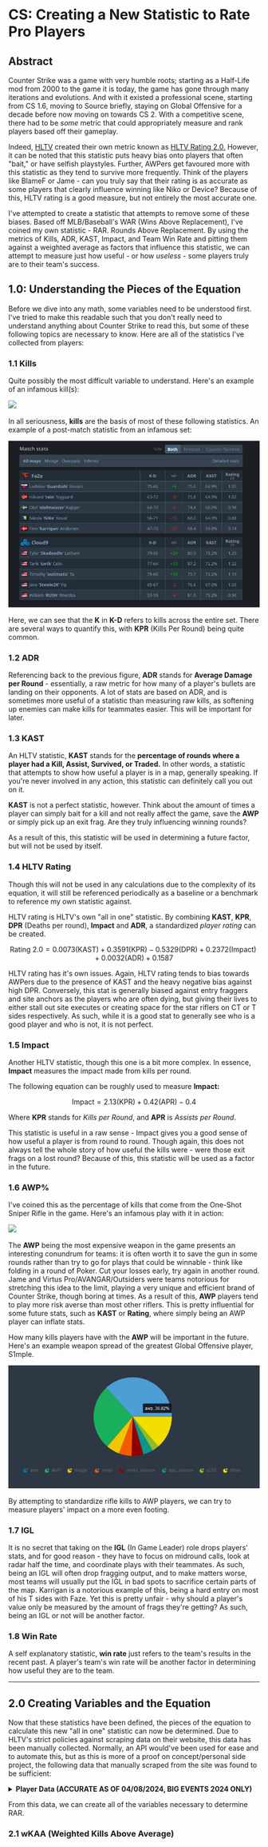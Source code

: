 # CS: Creating a New Statistic to Rate Pro Players

## Abstract
Counter Strike was a game with very humble roots; starting as a Half-Life mod from 2000 to the game it is today, the game has gone through many iterations and evolutions. And with it existed a professional scene, starting from CS 1.6, moving to Source briefly, staying on Global Offensive for a decade before now moving on towards CS 2. With a competitive scene, there had to be *some* metric that could appropriately measure and rank players based off their gameplay. 

Indeed, [HLTV](https://www.hltv.org/) created their own metric known as [HLTV Rating 2.0.](https://www.hltv.org/news/20695/introducing-rating-20) However, it can be noted that this statistic puts heavy bias onto players that often "bait," or have selfish playstyles. Further, AWPers get favoured more with this statistic as they tend to survive more frequently. Think of the players like BlameF or Jame - can you truly say that their rating is as accurate as some players that clearly influence winning like Niko or Device? Because of this, HLTV rating is a good measure, but not entirely the most accurate one.

I've attempted to create a statistic that attempts to remove some of these biases. Based off MLB/Baseball's WAR (Wins Above Replacement), I've coined my own statistic - RAR. Rounds Above Replacement. By using the metrics of Kills, ADR, KAST, Impact, and Team Win Rate and pitting them against a weighted average as factors that influence this statistic, we can attempt to measure just how useful - or how *useless* - some players truly are to their team's success.

## 1.0: Understanding the Pieces of the Equation
Before we dive into any math, some variables need to be understood first. I've tried to make this readable such that you don't really need to understand anything about Counter Strike to read this, but some of these following topics are necessary to know. Here are all of the statistics I've collected from players:

### 1.1 Kills
Quite possibly the most difficult variable to understand. Here's an example of an infamous kill(s):

![](/pictures/happy.gif)

In all seriousness, **kills** are the basis of most of these following statistics. An example of a post-match statistic from an infamous set:

![](/pictures/postmatch.png)

Here, we can see that the **K** in **K-D** refers to kills across the entire set. There are several ways to quantify this, with **KPR** (Kills Per Round) being quite common.

### 1.2 ADR
Referencing back to the previous figure, **ADR** stands for **Average Damage per Round** - essentially, a raw metric for how many of a player's bullets are landing on their opponents. A lot of stats are based on ADR, and is sometimes more useful of a statistic than measuring raw kills, as softening up enemies can make kills for teammates easier. This will be important for later.

### 1.3 KAST
An HLTV statistic, **KAST** stands for the **percentage of rounds where a player had a Kill, Assist, Survived, or Traded.** In other words, a statistic that attempts to show how useful a player is in a map, generally speaking. If you're never involved in any action, this statistic can definitely call you out on it.

**KAST** is not a perfect statistic, however. Think about the amount of times a player can simply bait for a kill and not really affect the game, save the **AWP** or simply pick up an exit frag. Are they truly influencing winning rounds?

As a result of this, this statistic will be used in determining a future factor, but will not be used by itself.

### 1.4 HLTV Rating
Though this will not be used in any calculations due to the complexity of its equation, it will still be referenced periodically as a baseline or a benchmark to reference my own statistic against.

HLTV rating is HLTV's own "all in one" statistic. By combining **KAST**, **KPR**, **DPR** (Deaths per round), **Impact** and **ADR**, a standardized *player rating* can be created. 

```math
\text{Rating 2.0} = 0.0073(\text{KAST}) + 0.3591(\text{KPR}) - 0.5329(\text{DPR}) + 0.2372(\text{Impact}) + 0.0032(\text{ADR}) + 0.1587

```

HLTV rating has it's own issues. Again, HLTV rating tends to bias towards AWPers due to the presence of KAST and the heavy negative bias against high DPR. Conversely, this stat is generally biased against entry fraggers and site anchors as the players who are often dying, but giving their lives to either stall out site executes or creating space for the star riflers on CT or T sides respectively. As such, while it is a good stat to generally see who is a good player and who is not, it is not perfect.

### 1.5 Impact
Another HLTV statistic, though this one is a bit more complex. In essence, **Impact** measures the impact made from kills per round. 

The following equation can be roughly used to measure **Impact:**

```math
\text{Impact} = 2.13(\text{KPR}) + 0.42(\text{APR}) - 0.4
```

Where **KPR** stands for *Kills per Round*, and **APR** is *Assists per Round*.

This statistic is useful in a raw sense - Impact gives you a good sense of how useful a player is from round to round. Though again, this does not always tell the whole story of how useful the kills were - were those exit frags on a lost round?  Because of this, this statistic will be used as a factor in the future.

### 1.6 AWP%
I've coined this as the percentage of kills that come from the One-Shot Sniper Rifle in the game. Here's an infamous play with it in action:

![](/pictures/coldzera.gif)

The **AWP** being the most expensive weapon in the game presents an interesting conundrum for teams: it is often worth it to save the gun in some rounds rather than try to go for plays that could be winnable - think like folding in a round of Poker. Cut your losses early, try again in another round. Jame and Virtus Pro/AVANGAR/Outsiders were teams notorious for stretching this idea to the limit, playing a very unique and efficient brand of Counter Strike, though boring at times. As a result of this, **AWP** players tend to play more risk averse than most other riflers. This is pretty influential for some future stats, such as **KAST** or **Rating**, where simply being an AWP player can inflate stats.

How many kills players have with the **AWP** will be important in the future. Here's an example weapon spread of the greatest Global Offensive player, S1mple.

![](/pictures/s1mple.png)

By attempting to standardize rifle kills to AWP players, we can try to measure players' impact on a more even footing.

### 1.7 IGL
It is no secret that taking on the **IGL** (In Game Leader) role drops players' stats, and for good reason - they have to focus on midround calls, look at radar half the time, and coordinate plays with their teammates. As such, being an IGL will often drop fragging output, and to make matters worse, most teams will usually put the IGL in bad spots to sacrifice certain parts of the map. Karrigan is a notorious example of this, being a hard entry on most of his T sides with Faze. Yet this is pretty unfair - why should a player's value only be measured by the amount of frags they're getting? As such, being an IGL or not will be another factor.


### 1.8 Win Rate
A self explanatory statistic, **win rate** just refers to the team's results in the recent past. A player's team's win rate will be another factor in determining how useful they are to the team.

- - - 

## 2.0 Creating Variables and the Equation
Now that these statistics have been defined, the pieces of the equation to calculate this new "all in one" statistic can now be determined. Due to HLTV's strict policies against scraping data on their website, this data has been manually collected. Normally, an API would've been used for ease and to automate this, but as this is more of a proof on concept/personal side project, the following data that manually scraped from the site was found to be sufficient:

<details>
<summary><b>Player Data (ACCURATE AS OF 04/08/2024, BIG EVENTS 2024 ONLY)</b></summary>

|Player    |Total Kills|Rounds Won|Total Rounds|Maps Played|ADR |Rating|Impact|KAST |AWP%  |IGL|Rank|Win|Loss|KPR  |
|----------|-----------|----------|------------|-----------|----|------|------|-----|------|---|----|---|----|-----|
|chopper   |514        |536       |917         |44         |63.2|0.99  |0.92  |0.747|0.19% |1  |2   |33 |11  |0.561|
|donk      |830        |536       |917         |44         |94.8|1.37  |1.57  |0.761|1.45% |0  |2   |33 |11  |0.905|
|sh1ro     |689        |536       |917         |44         |75.3|1.24  |1.12  |0.785|38.75%|0  |2   |33 |11  |0.751|
|zont1x    |619        |536       |917         |44         |77.1|1.13  |1.09  |0.756|0.16% |0  |2   |33 |11  |0.675|
|magixx    |566        |536       |917         |44         |68.2|1.08  |0.96  |0.773|2.83% |0  |2   |33 |11  |0.617|
|Brollan   |829        |706       |1210        |57         |79.4|1.13  |1.19  |0.735|0.12% |0  |3   |38 |19  |0.685|
|Jimpphat  |899        |706       |1210        |57         |78  |1.19  |1.14  |0.769|0.11% |0  |3   |38 |19  |0.743|
|xertioN   |908        |706       |1210        |57         |82.3|1.19  |1.37  |0.732|0.33% |0  |3   |38 |19  |0.75 |
|torzsi    |884        |706       |1210        |57         |73.6|1.14  |1.09  |0.726|40.61%|0  |3   |38 |19  |0.731|
|siuhy     |726        |706       |1210        |57         |67.8|0.97  |0.9   |0.702|0.14% |1  |3   |38 |19  |0.6  |
|Zywoo     |1115       |707       |1325        |60         |86.6|1.32  |1.42  |0.765|29.51%|0  |4   |36 |24  |0.842|
|Spinx     |930        |707       |1325        |60         |77.2|1.12  |1.06  |0.74 |0.75% |0  |4   |36 |24  |0.702|
|FlameZ    |905        |707       |1325        |60         |74.4|1.11  |1.2   |0.749|0.22% |0  |4   |36 |24  |0.683|
|mezii     |800        |707       |1325        |60         |68.7|1.02  |0.96  |0.734|0.00% |0  |4   |36 |24  |0.604|
|apEX      |763        |707       |1325        |60         |69.8|0.98  |0.94  |0.722|0.26% |1  |4   |36 |24  |0.576|
|m0nesy    |1587       |999       |1966        |88         |81.5|1.26  |1.33  |0.748|42.97%|0  |5   |55 |36  |0.807|
|NiKo      |1491       |1028      |2024        |91         |81.7|1.18  |1.3   |0.73 |1.41% |0  |5   |55 |36  |0.737|
|hunter    |1305       |1028      |2024        |91         |72  |1.04  |0.97  |0.721|0.46% |0  |5   |55 |36  |0.645|
|Hooxi     |755        |731       |1440        |65         |60.6|0.88  |0.86  |0.699|0.93% |1  |5   |55 |36  |0.524|
|nexa      |1085       |913       |1797        |81         |66.1|0.98  |0.81  |0.72 |0.18% |0  |5   |55 |36  |0.604|
|karrigan  |1011       |940       |1788        |82         |65.2|0.9   |0.96  |0.668|1.29% |1  |6   |48 |34  |0.565|
|broky     |1350       |940       |1788        |82         |75.6|1.17  |1.11  |0.76 |35.85%|0  |6   |48 |34  |0.755|
|ropz      |1237       |940       |1788        |82         |73.5|1.08  |0.98  |0.733|1.78% |0  |6   |48 |34  |0.692|
|frozen    |1276       |940       |1788        |82         |80.2|1.14  |1.14  |0.735|0.86% |0  |6   |48 |34  |0.714|
|rain      |1156       |940       |1788        |82         |75.1|1.04  |1.1   |0.702|0.00% |0  |6   |48 |34  |0.647|
|AleksiB   |982        |712       |1873        |87         |62.4|0.92  |0.79  |0.698|1.02% |1  |1   |38 |27  |0.524|
|w0nderful |1372       |712       |1873        |87         |74.2|1.15  |1.08  |0.738|28.86%|0  |1   |38 |27  |0.733|
|jL        |1341       |712       |1873        |87         |79.5|1.14  |1.17  |0.727|0.60% |0  |1   |38 |27  |0.716|
|b1t       |1341       |712       |1873        |87         |75.6|1.11  |1.12  |0.722|0.45% |0  |1   |38 |27  |0.716|
|iM        |1247       |712       |1873        |87         |74.6|1.01  |1.09  |0.666|0.40% |0  |1   |38 |27  |0.666|
|ELIGE     |589        |360       |782         |36         |81.4|1.16  |1.3   |0.738|2.55% |0  |11  |16 |20  |0.753|
|hallzerk  |549        |360       |782         |36         |73.1|1.09  |1.08  |0.71 |32.60%|0  |11  |16 |20  |0.702|
|Grim      |526        |360       |782         |36         |73.9|1.03  |1.01  |0.702|0.38% |0  |11  |16 |20  |0.673|
|JT        |479        |360       |782         |36         |70.4|0.96  |0.97  |0.698|0.00% |1  |11  |16 |20  |0.613|
|floppy    |428        |360       |782         |36         |66.4|0.94  |0.84  |0.712|0.70% |0  |11  |16 |20  |0.547|
|Nertz     |737        |514       |1033        |46         |78.5|1.11  |1.19  |0.697|1.63% |0  |9   |23 |23  |0.713|
|TeSeS     |745        |514       |1033        |46         |80.6|1.14  |1.18  |0.734|0.54% |0  |9   |23 |23  |0.721|
|sjuush    |657        |514       |1033        |46         |73.1|1.03  |0.98  |0.718|0.76% |0  |9   |23 |23  |0.636|
|kyxsan    |616        |514       |1033        |46         |67.3|0.96  |0.92  |0.695|0.65% |1  |9   |23 |23  |0.596|
|nicoodoz  |665        |514       |1033        |46         |66  |1.02  |1     |0.705|28.27%|0  |9   |23 |23  |0.644|
|snappi    |338        |332       |679         |32         |59  |0.82  |0.73  |0.666|0.00% |1  |13  |15 |17  |0.498|
|dupreeh   |276        |179       |366         |17         |82.3|1.16  |1.3   |0.713|0.00% |0  |13  |4  |13  |0.754|
|Maden     |484        |332       |679         |32         |77.3|1.1   |1.13  |0.726|1.03% |0  |13  |15 |17  |0.713|
|SunPayus  |446        |332       |679         |32         |68.1|1.08  |1.08  |0.725|41.03%|0  |13  |15 |17  |0.657|
|Magisk    |414        |332       |679         |32         |72.2|1.03  |0.92  |0.744|0.00% |0  |13  |15 |17  |0.61 |
|electronic|876        |629       |1271        |59         |79.3|1.08  |1.11  |0.712|0.00% |0  |7   |25 |34  |0.689|
|Jame      |832        |618       |1249        |58         |68.4|1.12  |1.04  |0.738|54.45%|1  |7   |29 |29  |0.666|
|FL1T      |814        |618       |1249        |58         |79  |1.11  |1.16  |0.728|0.49% |0  |7   |29 |29  |0.652|
|norbert   |761        |618       |1249        |58         |68.9|0.99  |1.02  |0.691|0.92% |0  |7   |29 |29  |0.609|
|fame      |754        |618       |1249        |58         |63.6|0.99  |0.98  |0.714|0.40% |0  |7   |29 |29  |0.604|
|Ax1le     |269        |193       |382         |18         |80.3|1.15  |1.23  |0.751|1.49% |0  |30  |7  |11  |0.704|
|Boombl4   |240        |193       |382         |18         |68.2|1.01  |1.01  |0.73 |20.00%|1  |30  |7  |11  |0.628|
|Perfecto  |238        |193       |382         |18         |64.4|1.03  |0.84  |0.754|2.52% |0  |30  |7  |11  |0.623|
|Hobbit    |252        |193       |382         |18         |73.9|1.05  |1.03  |0.733|1.59% |0  |30  |7  |11  |0.66 |
|Twistzz   |539        |360       |724         |31         |80.8|1.18  |1.22  |0.735|1.11% |0  |14  |15 |16  |0.744|
|NAF       |508        |360       |724         |31         |77.7|1.14  |1.04  |0.757|2.56% |0  |14  |15 |16  |0.702|
|YEKINDAR  |462        |360       |724         |31         |73.7|1.05  |1.25  |0.682|0.22% |0  |14  |15 |16  |0.638|
|cadiaN    |441        |360       |724         |31         |66.1|1.03  |0.88  |0.739|50.34%|1  |14  |15 |16  |0.609|
|skullz    |542        |445       |904         |39         |65.9|0.96  |0.9   |0.7  |0.37% |0  |14  |15 |16  |0.6  |
|KSCERATO  |504        |329       |694         |32         |82.2|1.19  |1.25  |0.726|0.00% |0  |15  |14 |18  |0.726|
|yuurih    |450        |329       |694         |32         |78.5|1.04  |1.03  |0.703|0.89% |0  |15  |14 |18  |0.648|
|FalleN    |445        |329       |694         |32         |63.6|1     |1     |0.676|46.74%|1  |15  |14 |18  |0.641|
|chelo     |384        |329       |694         |32         |62.6|0.9   |0.95  |0.659|7.03% |0  |15  |14 |18  |0.553|
|MAJ3R     |356        |313       |637         |29         |65.2|0.96  |0.9   |0.694|3.37% |1  |16  |13 |16  |0.559|
|XANTARES  |447        |313       |637         |29         |82.3|1.19  |1.31  |0.749|0.89% |0  |16  |13 |16  |0.702|
|woxic     |426        |313       |637         |29         |70  |1.06  |0.94  |0.738|44.84%|0  |16  |13 |16  |0.669|
|Wicadia   |430        |313       |637         |29         |72.9|1.05  |1.12  |0.697|0.47% |0  |16  |13 |16  |0.675|
|Calyx     |379        |313       |637         |29         |64.4|0.96  |0.84  |0.714|0.26% |0  |16  |13 |16  |0.595|
|bLitz     |303        |227       |450         |20         |80.1|1.06  |1.1   |0.711|1.32% |1  |10  |8  |12  |0.673|
|Senzu     |312        |227       |450         |20         |74.7|1.09  |1.24  |0.704|4.81% |0  |10  |8  |12  |0.693|
|Techno    |303        |227       |450         |20         |75  |1.05  |1.13  |0.676|0.99% |0  |10  |8  |12  |0.673|
|910       |291        |227       |450         |20         |63.9|1     |0.92  |0.682|47.77%|0  |10  |8  |12  |0.647|
|mzinho    |272        |227       |450         |20         |68.1|0.96  |0.95  |0.676|0.37% |0  |10  |8  |12  |0.604|
|slaxz     |373        |271       |549         |24         |69.5|1.08  |1.05  |0.716|52.55%|0  |27  |9  |15  |0.679|
|s1n       |359        |271       |549         |24         |75.4|1.1   |1.1   |0.734|0.84% |1  |27  |9  |15  |0.654|
|Swisher   |342        |271       |549         |24         |71.2|1.01  |1.02  |0.699|0.88% |0  |27  |9  |15  |0.623|
|reck      |334        |271       |549         |24         |67.9|0.96  |0.89  |0.705|0.00% |0  |27  |9  |15  |0.608|
|malbsMD   |511        |339       |683         |30         |81.7|1.17  |1.36  |0.726|0.00% |0  |27  |9  |11  |0.748|
|device    |392        |297       |513         |25         |81.5|1.29  |1.23  |0.776|40.31%|1  |8   |17 |8   |0.764|
|stavn     |377        |297       |513         |25         |84.5|1.23  |1.31  |0.756|2.65% |0  |8   |17 |8   |0.735|
|jabbi     |386        |297       |513         |25         |73.6|1.16  |1.14  |0.758|0.52% |0  |8   |17 |8   |0.752|
|staehr    |332        |297       |513         |25         |74.6|1.11  |1.17  |0.741|0.90% |0  |8   |17 |8   |0.647|
|br0       |392        |297       |513         |25         |68.5|1.04  |0.97  |0.75 |0.26% |0  |8   |17 |8   |0.764|
|tabseN    |293        |221       |448         |21         |75.3|1.04  |1.01  |0.723|0.68% |1  |24  |11 |10  |0.654|
|Krimbo    |313        |221       |448         |21         |78.7|1.15  |1.13  |0.743|1.92% |0  |24  |11 |10  |0.699|
|JDC       |318        |221       |448         |21         |78.5|1.11  |1.19  |0.728|0.00% |0  |24  |11 |10  |0.71 |
|syrsoN    |276        |221       |448         |21         |63.5|0.95  |0.88  |0.679|56.52%|0  |24  |11 |10  |0.616|
|prosus    |261        |221       |448         |21         |65.9|0.93  |0.98  |0.71 |0.00% |0  |24  |11 |10  |0.583|
|gla1ve    |213        |198       |412         |21         |59.6|0.86  |0.79  |0.684|0.00% |1  |25  |9  |12  |0.517|
|Goofy     |263        |198       |412         |21         |71.4|1.06  |1.08  |0.723|0.00% |0  |25  |9  |12  |0.638|
|Kylar     |273        |198       |412         |21         |70.7|1.05  |1.15  |0.699|0.37% |0  |25  |9  |12  |0.663|
|hades     |331        |198       |412         |21         |81.4|1.26  |1.27  |0.75 |45.92%|0  |25  |9  |12  |0.803|
|dycha     |248        |198       |412         |21         |73.7|0.99  |1.03  |0.682|0.00% |0  |25  |9  |12  |0.602|
|alistair  |398        |330       |698         |31         |58.4|0.91  |0.81  |0.683|46.73%|0  |20  |13 |18  |0.57 |
|INS       |517        |330       |698         |31         |87.4|1.14  |1.24  |0.709|0.97% |0  |20  |13 |18  |0.741|
|vexite    |452        |330       |698         |31         |71.5|0.98  |1.02  |0.678|0.22% |0  |20  |13 |18  |0.648|
|dexter    |439        |330       |698         |31         |71.8|0.94  |1.1   |0.642|0.68% |1  |20  |13 |18  |0.629|
|liazz     |395        |330       |698         |31         |65.7|0.9   |0.75  |0.689|0.51% |0  |20  |13 |18  |0.566|
|r1nkle    |204        |143       |300         |13         |67.5|1.06  |1.13  |0.7  |56.37%|0  |17  |5  |8   |0.68 |
|maxster   |213        |143       |300         |13         |75.8|1.1   |1.06  |0.727|0.47% |0  |17  |5  |8   |0.71 |
|alex      |217        |143       |300         |13         |75.5|1.13  |1.13  |0.74 |0.00% |1  |17  |5  |8   |0.723|
|zorte     |184        |133       |275         |13         |69.7|1.05  |1.12  |0.676|36.96%|0  |21  |7  |6   |0.669|
|magnojez  |199        |133       |275         |13         |79.5|1.11  |1.14  |0.727|0.00% |0  |21  |7  |6   |0.724|
|kairon    |174        |133       |275         |13         |72.7|1.01  |0.93  |0.72 |0.57% |0  |21  |7  |6   |0.633|
|s1ren     |166        |133       |275         |13         |63.2|0.94  |0.87  |0.68 |0.00% |0  |21  |7  |6   |0.604|
|nafany    |149        |133       |275         |13         |61.9|0.89  |0.96  |0.669|0.00% |1  |21  |7  |6   |0.542|
|KRIMZ     |151        |100       |240         |10         |72.7|1.05  |1.05  |0.683|1.32% |0  |22  |3  |7   |0.629|
|bodyy     |132        |100       |240         |10         |68.1|0.94  |0.93  |0.679|0.76% |1  |22  |3  |7   |0.55 |
|afro      |148        |100       |240         |10         |64.1|0.95  |0.88  |0.667|45.27%|0  |22  |3  |7   |0.617|
|matys     |146        |100       |240         |10         |68.5|0.88  |0.94  |0.621|0.68% |0  |22  |3  |7   |0.608|
|Snax      |358        |297       |597         |28         |69.3|0.97  |0.93  |0.695|0.84% |1  |29  |9  |9   |0.6  |
|isak      |238        |191       |370         |18         |70.8|1.02  |0.99  |0.7  |0.42% |0  |29  |9  |9   |0.643|
|volt      |240        |191       |370         |18         |72.1|1.03  |0.94  |0.73 |0.00% |0  |29  |9  |9   |0.649|

</details>

From this data, we can create all of the variables necessary to determine RAR.

### 2.1 wKAA (Weighted Kills Above Average)
